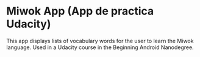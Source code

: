 Miwok App (App de practica Udacity)
===================================

This app displays lists of vocabulary words for the user to learn the Miwok language.
Used in a Udacity course in the Beginning Android Nanodegree.

